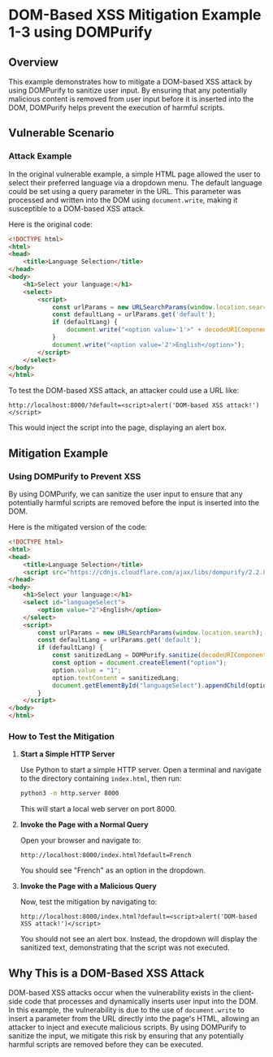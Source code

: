 # DOM-Based XSS Mitigation Example 1-3 using DOMPurify

## Overview

This example demonstrates how to mitigate a DOM-based XSS attack by using DOMPurify to sanitize user input. By ensuring that any potentially malicious content is removed from user input before it is inserted into the DOM, DOMPurify helps prevent the execution of harmful scripts.

## Vulnerable Scenario

### Attack Example

In the original vulnerable example, a simple HTML page allowed the user to select their preferred language via a dropdown menu. The default language could be set using a query parameter in the URL. This parameter was processed and written into the DOM using `document.write`, making it susceptible to a DOM-based XSS attack.

Here is the original code:

```html
<!DOCTYPE html>
<html>
<head>
    <title>Language Selection</title>
</head>
<body>
    <h1>Select your language:</h1>
    <select>
        <script>
            const urlParams = new URLSearchParams(window.location.search);
            const defaultLang = urlParams.get('default');
            if (defaultLang) {
                document.write("<option value='1'>" + decodeURIComponent(defaultLang) + "</option>");
            }
            document.write("<option value='2'>English</option>");
        </script>
    </select>
</body>
</html>
```

To test the DOM-based XSS attack, an attacker could use a URL like:

```
http://localhost:8000/?default=<script>alert('DOM-based XSS attack!')</script>
```

This would inject the script into the page, displaying an alert box.

## Mitigation Example

### Using DOMPurify to Prevent XSS

By using DOMPurify, we can sanitize the user input to ensure that any potentially harmful scripts are removed before the input is inserted into the DOM.

Here is the mitigated version of the code:

```html
<!DOCTYPE html>
<html>
<head>
    <title>Language Selection</title>
    <script src="https://cdnjs.cloudflare.com/ajax/libs/dompurify/2.2.8/purify.min.js"></script>
</head>
<body>
    <h1>Select your language:</h1>
    <select id="languageSelect">
        <option value="2">English</option>
    </select>
    <script>
        const urlParams = new URLSearchParams(window.location.search);
        const defaultLang = urlParams.get('default');
        if (defaultLang) {
            const sanitizedLang = DOMPurify.sanitize(decodeURIComponent(defaultLang));
            const option = document.createElement("option");
            option.value = "1";
            option.textContent = sanitizedLang;
            document.getElementById("languageSelect").appendChild(option);
        }
    </script>
</body>
</html>
```

### How to Test the Mitigation

1. **Start a Simple HTTP Server**

   Use Python to start a simple HTTP server. Open a terminal and navigate to the directory containing `index.html`, then run:

   ```sh
   python3 -m http.server 8000
   ```

   This will start a local web server on port 8000.

2. **Invoke the Page with a Normal Query**

   Open your browser and navigate to:

   ```
   http://localhost:8000/index.html?default=French
   ```

   You should see "French" as an option in the dropdown.

3. **Invoke the Page with a Malicious Query**

   Now, test the mitigation by navigating to:

   ```
   http://localhost:8000/index.html?default=<script>alert('DOM-based XSS attack!')</script>
   ```

   You should not see an alert box. Instead, the dropdown will display the sanitized text, demonstrating that the script was not executed.

## Why This is a DOM-Based XSS Attack

DOM-based XSS attacks occur when the vulnerability exists in the client-side code that processes and dynamically inserts user input into the DOM. In this example, the vulnerability is due to the use of `document.write` to insert a parameter from the URL directly into the page's HTML, allowing an attacker to inject and execute malicious scripts. By using DOMPurify to sanitize the input, we mitigate this risk by ensuring that any potentially harmful scripts are removed before they can be executed.

